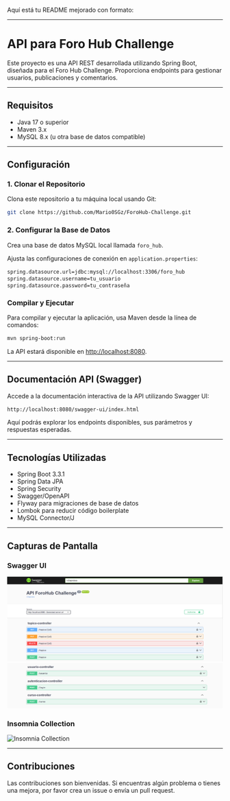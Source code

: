 Aquí está tu README mejorado con formato:

---

# API para Foro Hub Challenge

Este proyecto es una API REST desarrollada utilizando Spring Boot, diseñada para el Foro Hub Challenge. Proporciona endpoints para gestionar usuarios, publicaciones y comentarios.

---

## Requisitos

- Java 17 o superior
- Maven 3.x
- MySQL 8.x (u otra base de datos compatible)

---

## Configuración

### 1. Clonar el Repositorio

Clona este repositorio a tu máquina local usando Git:

```bash
git clone https://github.com/Mario0SGz/ForoHub-Challenge.git
```

### 2. Configurar la Base de Datos

Crea una base de datos MySQL local llamada `foro_hub`.

Ajusta las configuraciones de conexión en `application.properties`:

```properties
spring.datasource.url=jdbc:mysql://localhost:3306/foro_hub
spring.datasource.username=tu_usuario
spring.datasource.password=tu_contraseña
```

### Compilar y Ejecutar

Para compilar y ejecutar la aplicación, usa Maven desde la línea de comandos:

```bash
mvn spring-boot:run
```

La API estará disponible en [http://localhost:8080](http://localhost:8080).

---

## Documentación API (Swagger)

Accede a la documentación interactiva de la API utilizando Swagger UI:

```bash
http://localhost:8080/swagger-ui/index.html
```

Aquí podrás explorar los endpoints disponibles, sus parámetros y respuestas esperadas.

---

## Tecnologías Utilizadas

- Spring Boot 3.3.1
- Spring Data JPA
- Spring Security
- Swagger/OpenAPI
- Flyway para migraciones de base de datos
- Lombok para reducir código boilerplate
- MySQL Connector/J

---

## Capturas de Pantalla

### Swagger UI
![Swagger UI](screenshots/CapturaApi1.png)
![Swagger UI](screenshots/CapturaApi2.png)

### Insomnia Collection
![Insomnia Collection](screenshots/postman-collection.png)


---
## Contribuciones

Las contribuciones son bienvenidas. Si encuentras algún problema o tienes una mejora, por favor crea un issue o envía un pull request.
